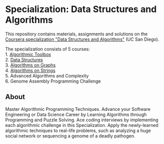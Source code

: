 # Specialization: Data Structures and Algorithms

This repository contains materials, assignments and solutions on the [Coursera specialization "Data Structures and Algorithms"](https://www.coursera.org/specializations/data-structures-algorithms) (UC San Diego).

The specialization consists of 5 courses:  
    1. [Algorithmic Toolbox](1_algorithmic_toolbox)  
    2. [Data Structures](2_data_structures)  
    3. [Algorithms on Graphs](3_algorithms_on_graphs)  
    4. [Algorithms on Strings](4_algorithms_on_strings)  
    5. Advanced Algorithms and Complexity  
    6. Genome Assembly Programming Challenge  

## About

Master Algorithmic Programming Techniques. Advance your Software Engineering or Data Science Career by Learning Algorithms through Programming and Puzzle Solving. Ace coding interviews by implementing each algorithmic challenge in this Specialization. Apply the newly-learned algorithmic techniques to real-life problems, such as analyzing a huge social network or sequencing a genome of a deadly pathogen.  
